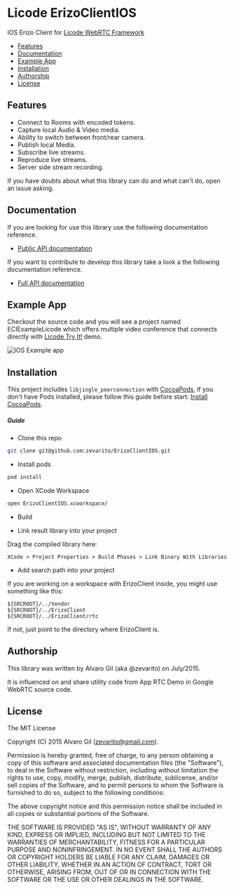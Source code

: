 # Licode ErizoClientIOS

IOS Erizo Client for [Licode WebRTC Framework](http://lynckia.com/licode)

* [Features](#features)
* [Documentation](#documentation)
* [Example App](#example-app)
* [Installation](#installation)
* [Authorship](#authorship)
* [License](#license)

## Features

  * Connect to Rooms with encoded tokens.
  * Capture local Audio & Video media.
  * Ability to switch between front/rear camera.
  * Publish local Media.
  * Subscribe live streams.
  * Reproduce live streams.
  * Server side stream recording.

If you have doubts about what this library can do and what can't do, open an issue asking.

## Documentation

If you are looking for use this library use the following documentation reference.

* [Public API documentation](http://zevarito.github.io/ErizoClientIOS/docs/public/html/)

If you want to contribute to develop this library take a look a the following
documentation reference.

* [Full API documentation](http://zevarito.github.io/ErizoClientIOS/docs/dev/html/)

## Example App

Checkout the source code and you will see a project named ECIExampleLicode which
offers multiple video conference that connects directly with [Licode Try It!] demo.

![IOS Example app](https://googledrive.com/host/0B5odnhxMMqItV19VV2c1bFVwSWs/example-app.jpg)

## Installation

This project includes `libjingle_peerconnection` with [CocoaPods], if you don't have Pods installed, please follow this guide before start: [Install CocoaPods].

##### Guide

* Clone this repo
```bash
git clone git@github.com:zevarito/ErizoClientIOS.git
```

* Install pods
```bash
pod install
```

* Open XCode Workspace
```bash
open ErizoClientIOS.xcworkspace/
```

* Build

* Link result library into your project

Drag the compiled library here:

```
XCode > Project Properties > Build Phases > Link Binary With Libraries
```

* Add search path into your project

If you are working on a workspace with ErizoClient inside, you might use something
like this:

```
${SRCROOT}/../Vendor
${SRCROOT}/../ErizoClient
${SRCROOT}/../ErizoClient/rtc
```

If not, just point to the directory where ErizoClient is.

## Authorship

This library was written by Alvaro Gil (aka @zevarito) on July/2015.

It is influenced on and share utility code from App RTC Demo in Google WebRTC source code. 

## License

The MIT License

Copyright (C) 2015 Alvaro Gil (zevarito@gmail.com).

Permission is hereby granted, free of charge, to any person obtaining a copy of this software and associated documentation files (the
"Software"), to deal in the Software without restriction, including without limitation the rights to use, copy, modify, merge, publish,
distribute, sublicense, and/or sell copies of the Software, and to permit persons to whom the Software is furnished to do so, subject to the
following conditions:

The above copyright notice and this permission notice shall be included in all copies or substantial portions of the Software.

THE SOFTWARE IS PROVIDED "AS IS", WITHOUT WARRANTY OF ANY KIND, EXPRESS OR IMPLIED, INCLUDING BUT NOT LIMITED TO THE WARRANTIES OF
MERCHANTABILITY, FITNESS FOR A PARTICULAR PURPOSE AND NONINFRINGEMENT. IN NO EVENT SHALL THE AUTHORS OR COPYRIGHT HOLDERS BE LIABLE FOR ANY
CLAIM, DAMAGES OR OTHER LIABILITY, WHETHER IN AN ACTION OF CONTRACT, TORT OR OTHERWISE, ARISING FROM, OUT OF OR IN CONNECTION WITH THE SOFTWARE
OR THE USE OR OTHER DEALINGS IN THE SOFTWARE.



[ECRoom]:http://zevarito.github.io/ErizoClientIOS/docs/public/html/Classes/ECRoom.html
[ECRoomDelegate]:http://zevarito.github.io/ErizoClientIOS/docs/public/html/Protocols/ECRoomDelegate.html
[CocoaPods]:https://cocoapods.org
[Install CocoaPods]:https://guides.cocoapods.org/using/getting-started.html
[Licode Try It!]:https://chotis2.dit.upm.es
